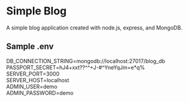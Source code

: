 # Simple Blog

A simple blog application created with node.js, express, and MongoDB.

## Sample .env

DB_CONNECTION_STRING=mongodb://localhost:27017/blog_db  
PASSPORT_SECRET=hJ4+xxt??^^+J-#^YneYqJm=e*q%  
SERVER_PORT=3000  
SERVER_HOST=localhost  
ADMIN_USER=demo  
ADMIN_PASSWORD=demo   